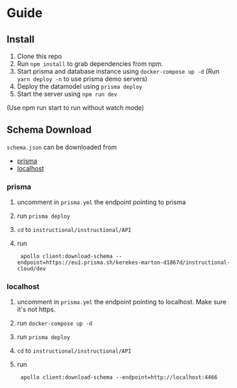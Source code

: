 
# Guide

## Install

1. Clone this repo
2. Run `npm install` to grab dependencies from npm.
3. Start prisma and database instance using `docker-compose up -d` (Run `yarn deploy -n` to use prisma demo servers)
4. Deploy the datamodel using `prisma deploy`
5. Start the server using `npm run dev`

(Use npm run start to run without watch mode)


## Schema Download

`schema.json` can be downloaded from
- [prisma](https://github.com/apollographql/apollo-tooling#apollo-clientdownload-schema-output)
- [localhost](http://localhost:4466)


### prisma
1. uncomment in `prisma.yml` the endpoint pointing to prisma
2. run `prisma deploy` 
3. `cd` to `instructional/instructional/API`
4. run 
        
        apollo client:download-schema --endpoint=https://eu1.prisma.sh/kerekes-marton-d1867d/instructional-cloud/dev
    

### localhost
1. uncomment in `prisma.yml` the endpoint pointing to localhost. Make sure it's not https.
2. run `docker-compose up -d`
3. run `prisma deploy`
4. `cd` to `instructional/instructional/API`
5. run

        apollo client:download-schema --endpoint=http://localhost:4466
